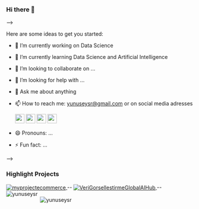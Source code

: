 ### Hi there 👋

<p>

-->

Here are some ideas to get you started:

- 🔭 I’m currently working on Data Science


- 🌱 I’m currently learning Data Science and Artificial Intelligence


- 👯 I’m looking to collaborate on ...


- 🤔 I’m looking for help with ...


- 💬 Ask me about anything


- 📫 How to reach me: yunuseysr@gmail.com or on social media adresses

  <a href="https://www.twitter.com/yunuseysr"><img src="https://img.shields.io/badge/twitter-%231DA1F2.svg?&style=for-the-badge&logo=twitter&logoColor=white" height=25></a>
  <a href="https://www.linkedin.com/in/yunusemreyasar"><img src="https://img.shields.io/badge/linkedin-%230077B5.svg?&style=for-the-badge&logo=linkedin&logoColor=white" height=25></a>
  <a href="https://www.instagram.com/yunusemreyasar/"><img src="https://img.shields.io/badge/instagram-%23E4405F.svg?&style=for-the-badge&logo=instagram&logoColor=white" height=25></a>
  <a href="https://medium.com/@yunusemreyasar"><img src="https://img.shields.io/badge/medium-%2312100E.svg?&style=for-the-badge&logo=medium&logoColor=white" height=25></a>

- 😄 Pronouns: ...


- ⚡ Fun fact: ...

-->

### Highlight Projects

<a href="https://github.com/yunuseysr/myprojectecommerce">
  <img align="center" src="https://github-readme-stats.vercel.app/api/pin/?username=yunuseysr&repo=myprojectecommerce&show_icons=true&line_height=27&title_color=6aa6f8&text_color=8a919a&icon_color=6aa6f8&bg_color=22272e" alt="myprojectecommerce" />
</a>
--
<a href="https://github.com/yunuseysr/VeriGorsellestirmeGlobalAIHub">
  <img align="center" src="https://github-readme-stats.vercel.app/api/pin/?username=yunuseysr&repo=VeriGorsellestirmeGlobalAIHub&show_icons=true&line_height=27&title_color=6aa6f8&text_color=8a919a&icon_color=6aa6f8&bg_color=22272e" alt="VeriGorsellestirmeGlobalAIHub" />
</a>
--
<img align="left" src="https://github-readme-stats.vercel.app/api/top-langs?username=yunuseysr&show_icons=true&locale=en&layout=compact" alt="yunuseysr" />

&nbsp;<img align="center" src="https://github-readme-stats.vercel.app/api?username=yunuseysr&show_icons=true&locale=en" alt="yunuseysr" />
</p>